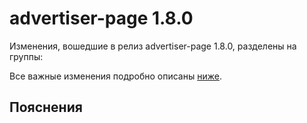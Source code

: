 # advertiser-page 1.8.0

<!-- ЧЕЛОВЕЧЕСКОЕ ВСТУПЛЕНИЕ -->

Изменения, вошедшие в релиз advertiser-page 1.8.0, разделены на группы:

Все важные изменения подробно описаны [ниже](#Пояснения).

## Пояснения

